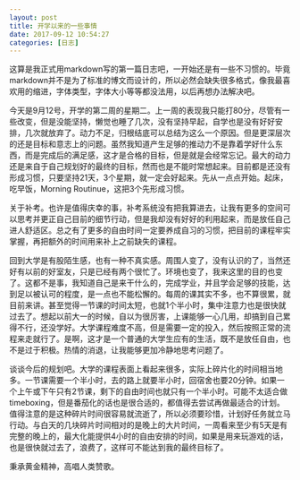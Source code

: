 ```yaml
---
layout: post
title: 开学以来的一些事情
date: 2017-09-12 10:54:27
categories: [日志]
---
```

这算是我正式用markdown写的第一篇日志吧，一开始还是有一些不习惯的。毕竟markdown并不是为了标准的博文而设计的，所以必然会缺失很多格式，像我最喜欢用的缩进，字体类型，字体大小等等都没法用，以后再想办法解决吧。  

今天是9月12号，开学的第二周的星期二。上一周的表现我只能打80分，尽管有一些改变，但是没能坚持，懒觉也睡了几次，没有坚持早起，自学也是没有好好安排，几次就放弃了。动力不足，归根结底可以总结为这么一个原因。但是更深层次的还是目标和意志上的问题。虽然我知道产生足够的推动力不是靠着学好什么东西，而是完成后的满足感，这才是合格的目标，但是就是会经常忘记。最大的动力还是来自于自己规划好的最终的目标，然而也是不能时常想起来。目前都是还没有形成习惯，只要坚持21天，3个星期，就一定会好起来。先从一点点开始。起床，吃早饭，Morning Routinue，这把3个先形成习惯。  

关于补考。也许是值得庆幸的事，补考系统没有把我算进去，让我有更多的空间可以思考并更正自己目前的细节行动，但是我却没有好好的利用起来，而是放任自己进人舒适区。总之有了更多的自由时间一定要养成自习的习惯，把目前的课程牢实掌握，再把额外的时间用来补上之前缺失的课程。  

回到大学是有股陌生感，也有一种不真实感。周围人变了，没有认识的了，当然还好有以前的好室友，只是已经有两个很忙了。环境也变了，我来这里的目的也变了。这都不是事，我知道自己是来干什么的，完成学业，并且学会足够的技能，达到足以被认可的程度，是一点也不能松懈的。每周的课其实不多，也不算很累，就目前来讲。甚至觉得一节课的时间太短，也就1个半小时，集中注意力也是很快就过去了。想起以前大一的时候，自以为很厉害，上课能够一心几用，却搞到自己累得不行，还没学好。大学课程难度不高，但是需要一定的投入，然后按照正常的流程来走就行了。是啊，这才是一个普通的大学生应有的生活，既不是放任自由，也不是过于积极。热情的消退，让我能够更加冷静地思考问题了。  

谈谈今后的规划吧。大学的课程表面上看起来很多，实际上碎片化的时间相当地多。一节课需要一个半小时，去的路上就要半小时，回宿舍也要20分钟。如果一个上午或下午只有2节课，剩下的自由时间也就只有一个半小时。可能不太适合做timeboxing，但是番茄化的话也是很合适的，都值得去尝试再做最适合的计划。值得注意的是这种碎片时间很容易就流逝了，所以必须要珍惜，计划好任务就立马行动。与白天的几块碎片时间相对的是晚上的大片时间，一周看来至少有5天是有完整的晚上的，最大化能提供4小时的自由安排的时间，如果是用来玩游戏的话，也是很快就过去了，浪费了，这样可不能达到我的最终目标了。

秉承黄金精神，高唱人类赞歌。